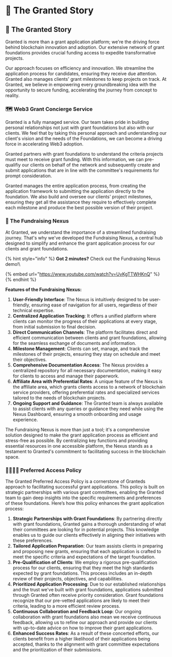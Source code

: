 # 🎍 The Granted Story

## 🪈 The Granted Story

Granted is more than a grant application platform; we're the driving force behind blockchain innovation and adoption. Our extensive network of grant foundations provides crucial funding access to expedite transformative projects.

Our approach focuses on efficiency and innovation. We streamline the application process for candidates, ensuring they receive due attention. Granted also manages clients' grant milestones to keep projects on track. At Granted, we believe in empowering every groundbreaking idea with the opportunity to secure funding, accelerating the journey from concept to reality.

### 🗺️ Web3 Grant Concierge Service

Granted is a fully managed service. Our team takes pride in building personal relationships not just with grant foundations but also with our clients. We feel that by taking this personal approach and understanding our client's vision and the needs of the Foundations, we can become a driving force in accelerating Web3 adoption.

Granted partners with grant foundations to understand the criteria projects must meet to receive grant funding. With this information, we can pre-qualifiy our clients on behalf of the network and subsequently create and submit applications that are in line with the committee's requirements for prompt consideration.

Granted manages the entire application process, from creating the application framework to submitting the application directly to the foundation. We also build and oversee our clients' project milestones, ensuring they get all the assistance they require to effectively complete each milestone and produce the best possible version of their project.

### 📍 The Fundraising Nexus

At Granted, we understand the importance of a streamlined fundraising journey. That's why we've developed the Fundraising Nexus, a central hub designed to simplify and enhance the grant application process for our clients and grant foundations.

{% hint style="info" %}
**Got 2 minutes?** Check out the Fundraising Nexus demo!\


{% embed url="https://www.youtube.com/watch?v=UvKgTTWHKnQ" %}
{% endhint %}

**Features of the Fundraising Nexus:**

1. **User-Friendly Interface**: The Nexus is intuitively designed to be user-friendly, ensuring ease of navigation for all users, regardless of their technical expertise.
2. **Centralized Application Tracking**: It offers a unified platform where clients can monitor the progress of their applications at every stage, from initial submission to final decision.
3. **Direct Communication Channels**: The platform facilitates direct and efficient communication between clients and grant foundations, allowing for the seamless exchange of documents and information.
4. **Milestone Management**: Clients can set, manage, and track the milestones of their projects, ensuring they stay on schedule and meet their objectives.
5. **Comprehensive Documentation Access**: The Nexus provides a centralized repository for all necessary documentation, making it easy for clients to access and manage their paperwork.
6. **Affiliate Area with Preferential Rates**: A unique feature of the Nexus is the affiliate area, which grants clients access to a network of blockchain service providers, offering preferential rates and specialized services tailored to the needs of blockchain projects.
7. **Ongoing Support and Guidance**: The Granted team is always available to assist clients with any queries or guidance they need while using the Nexus Dashboard, ensuring a smooth onboarding and usage experience.

The Fundraising Nexus is more than just a tool; it's a comprehensive solution designed to make the grant application process as efficient and stress-free as possible. By centralizing key functions and providing essential resources in one accessible platform, the Nexus stands as a testament to Granted's commitment to facilitating success in the blockchain space.

### 🫱🏾‍🫲🏼 Preferred Access Policy

The Granted Preferred Access Policy is a cornerstone of Granteds approach to facilitating successful grant applications. This policy is built on strategic partnerships with various grant committees, enabling the Granted team to gain deep insights into the specific requirements and preferences of these foundations. Here’s how this policy enhances the grant application process:

1. **Strategic Partnerships with Grant Foundations**: By partnering directly with grant foundations, Granted gains a thorough understanding of what their committees are looking for in potential projects. This knowledge enables us to guide our clients effectively in aligning their initiatives with these preferences.
2. **Tailored Application Preparation**: Our team assists clients in preparing and proposing new grants, ensuring that each application is crafted to meet the specific criteria and expectations of the target foundation.
3. **Pre-Qualification of Clients**: We employ a rigorous pre-qualification process for our clients, ensuring that they meet the high standards expected by grant foundations. This process includes an in-depth review of their projects, objectives, and capabilities.
4. **Prioritized Application Processing**: Due to our established relationships and the trust we've built with grant foundations, applications submitted through Granted often receive priority consideration. Grant foundations recognize that our pre-vetted applications are likely to meet their criteria, leading to a more efficient review process.
5. **Continuous Collaboration and Feedback Loop**: Our ongoing collaboration with grant foundations also mean we receive continuous feedback, allowing us to refine our approach and provide our clients with up-to-date advice on how to improve their grant applications.
6. **Enhanced Success Rates**: As a result of these concerted efforts, our clients benefit from a higher likelihood of their applications being accepted, thanks to the alignment with grant committee expectations and the prioritization of their submissions.
